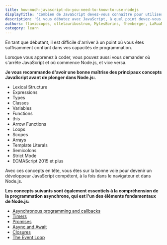 ```yaml
---
title: how-much-javascript-do-you-need-to-know-to-use-nodejs
displayTitle: 'Combien de JavaScript devez-vous connaître pour utiliser Node.js ?'
description: 'Si vous débutez avec JavaScript, à quel point devez-vous connaître le langage ?'
authors: flaviocopes, ollelauribostrom, MylesBorins, fhemberger, LaRuaNa, ahmadawais, elanandkumar, AugustinMauroy
category: learn
---
```


En tant que débutant, il est difficile d'arriver à un point où vous êtes suffisamment confiant dans vos capacités de programmation.

Lorsque vous apprenez à coder, vous pouvez aussi vous demander où s'arrête JavaScript et où commence Node.js, et vice versa.

**Je vous recommande d'avoir une bonne maîtrise des principaux concepts JavaScript avant de plonger dans Node.js:**.

* Lexical Structure
* Expressions
* Types
* Classes
* Variables
* Functions
* this
* Arrow Functions
* Loops
* Scopes
* Arrays
* Template Literals
* Semicolons
* Strict Mode
* ECMAScript 2015 et plus

Avec ces concepts en tête, vous êtes sur la bonne voie pour devenir un développeur JavaScript compétent, à la fois dans le navigateur et dans Node.js.

**Les concepts suivants sont également essentiels à la compréhension de la programmation asynchrone, qui est l'un des éléments fondamentaux de Node.js:**

* [Asynchronous programming and callbacks](https://developer.mozilla.org/fr/docs/Learn/JavaScript/Asynchronous/Introducing)
* [Timers](https://developer.mozilla.org/fr/docs/Web/API/setTimeout)
* [Promises](https://developer.mozilla.org/fr/docs/Web/JavaScript/Guide/Using_promises)
* [Async and Await](https://developer.mozilla.org/fr/docs/Web/JavaScript/Reference/Statements/async_function)
* [Closures](https://developer.mozilla.org/fr/docs/Web/JavaScript/Closures)
* [The Event Loop](https://developer.mozilla.org/fr/docs/Web/JavaScript/EventLoop)
